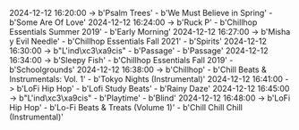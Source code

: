 2024-12-12 16:20:00 -> b'Psalm Trees' - b'We Must Believe in Spring' - b'Some Are Of Love'
2024-12-12 16:24:00 -> b'Ruck P' - b'Chillhop Essentials Summer 2019' - b'Early Morning'
2024-12-12 16:27:00 -> b'Misha y Evil Needle' - b'Chillhop Essentials Fall 2021' - b'Spirits'
2024-12-12 16:30:00 -> b"L'ind\xc3\xa9cis" - b'Passage' - b'Passage'
2024-12-12 16:34:00 -> b'Sleepy Fish' - b'Chillhop Essentials Fall 2019' - b'Schoolgrounds'
2024-12-12 16:38:00 -> b'Chillhop' - b'Chill Beats & Instrumentals: Vol. 1' - b'Tokyo Nights (Instrumental)'
2024-12-12 16:41:00 -> b'LoFi Hip Hop' - b'Lofi Study Beats' - b'Rainy Daze'
2024-12-12 16:45:00 -> b"L'ind\xc3\xa9cis" - b'Playtime' - b'Blind'
2024-12-12 16:48:00 -> b'LoFi Hip Hop' - b'Lo-Fi Beats & Treats (Volume 1)' - b'Chill Chill Chill (Instrumental)'
